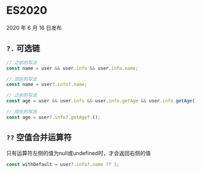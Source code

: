 # ES2020

2020 年 6 月 16 日发布

## `?.` 可选链

```javascript
// 之前的写法
const name = user && user.info && user.info.name;

// 现在的写法
const name = user?.info?.name;
```

```javascript
// 之前的写法
const age = user && user.info && user.info.getAge && user.info.getAge();

// 现在的写法
const age = user?.info?.getAge?.();
```

## `??` 空值合并运算符

只有运算符左侧的值为null或undefined时，才会返回右侧的值

```javascript
const withDefault = user?.info?.name ?? 1;
```
